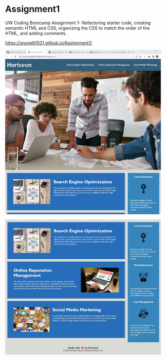 # Assignment1

<!--Project Information-->
UW Coding Bootcamp Assignment 1- Refactoring starter code, creating semantic HTML and CSS, organizing the CSS to match the order of the HTML, and adding comments.

<!--Web Page link-->
https://snovelli1021.github.io/Assignment1/

<!--Inserting screenshots using markdown insert image-->
![webpage1.jpg](./assets/images/webpage1.jpg)

![webpage2.jpg](./assets/images/webpage2.jpg)

